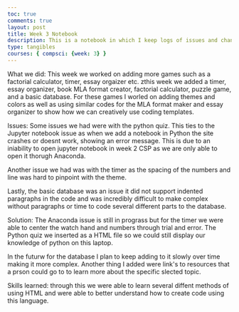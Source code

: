 ```yaml
---
toc: true
comments: true
layout: post
title: Week 3 Notebook
description: This is a notebook in which I keep logs of issues and changes 
type: tangibles
courses: { compsci: {week: 3} }
---
```

What we did:
This week we worked on adding more games such as a factorial calculator, timer, essay orgaizer etc. zthis week we added a timer, essay organizer, book MLA format creator, factorial calculator, puzzle game, and a basic database. For these games I worled on adding themes and colors as well as using similar codes for the MLA format maker and essay organizer to show how we can creatively use coding templates.

Issues:
Some issues we had were with the python quiz. This ties to the Jupyter notebook issue as when we add a notebook in Python the site crashes or  doesnt work, showing an error message. This is due to an iniability to open jupyter notebook in week 2 CSP as we are only able to open it thorugh Anaconda.

Another issue we had was with the timer as the spacing of the numbers and line was hard to pinpoint with the theme. 

Lastly, the basic database was an issue it did not support indented paragraphs in the code and was incredibly difficult to make complex without paragraphs or time to code several different parts to the database.

Solution: The Anaconda issue is still in prograss but for the timer we were able to center the watch hand and numbers through trial and error. The Python quiz we inserted as a HTML file so we could still display our knowledge of python on this laptop.

In the futurw for the database I plan to keep adding to it slowly over time making it more complex. Another thing I added were link's to resources that a prson could go to to learn more about the specific slected topic.

Skills learned: through this we were able to learn several diffent methods of using HTML and were able to better understand how to create code using this language. 